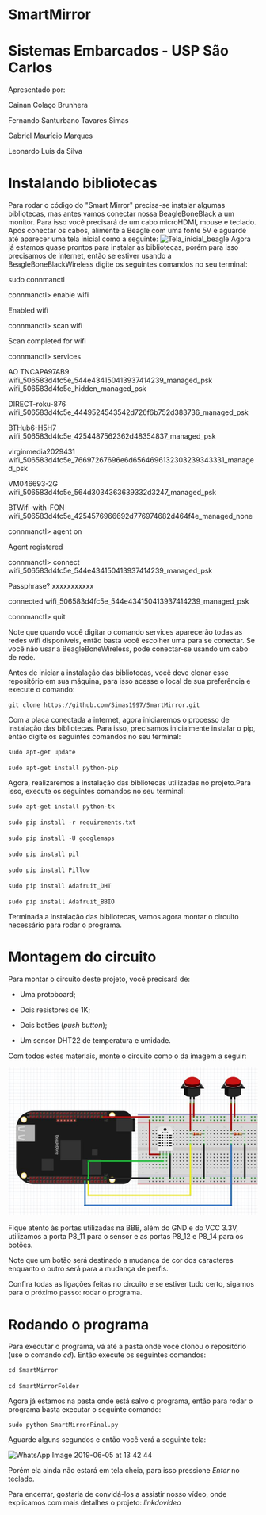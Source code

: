 # SmartMirror
# Sistemas Embarcados - USP São Carlos
Apresentado por:
  
  Cainan Colaço Brunhera
  
  Fernando Santurbano Tavares Simas
  
  Gabriel Maurício Marques
  
  Leonardo Luís da Silva
  
# Instalando bibliotecas
Para rodar o código do "Smart Mirror" precisa-se instalar algumas bibliotecas, mas antes vamos conectar nossa BeagleBoneBlack a um monitor. Para isso você precisará de um cabo microHDMI, mouse e teclado. Após conectar os cabos, alimente a Beagle com uma fonte 5V e aguarde até aparecer uma tela inicial como a seguinte:
![Tela_inicial_beagle](https://user-images.githubusercontent.com/48104891/58729763-a6fbf380-83c0-11e9-8746-653465f2bfa7.jpg)
Agora já estamos quase prontos para instalar as bibliotecas, porém para isso precisamos de internet, então se estiver usando a BeagleBoneBlackWireless digite os seguintes comandos no seu terminal:
  
  sudo connmanctl
  
  connmanctl> enable wifi
  
  Enabled wifi
  
  connmanctl> scan wifi
  
  Scan completed for wifi
  
  connmanctl> services
  
  AO TNCAPA97AB9 wifi_506583d4fc5e_544e434150413937414239_managed_psk
  wifi_506583d4fc5e_hidden_managed_psk
  
  DIRECT-roku-876 wifi_506583d4fc5e_4449524543542d726f6b752d383736_managed_psk
  
  BTHub6-H5H7 wifi_506583d4fc5e_4254487562362d48354837_managed_psk
  
  virginmedia2029431 wifi_506583d4fc5e_76697267696e6d6564696132303239343331_managed_psk
  
  VM046693-2G wifi_506583d4fc5e_564d3034363639332d3247_managed_psk
  
  BTWifi-with-FON wifi_506583d4fc5e_4254576966692d776974682d464f4e_managed_none
  
  connmanctl> agent on
  
  Agent registered
  
  connmanctl> connect wifi_506583d4fc5e_544e434150413937414239_managed_psk
  
  Passphrase? xxxxxxxxxxx
  
  connected wifi_506583d4fc5e_544e434150413937414239_managed_psk
  
  connmanctl> quit

Note que quando você digitar o comando services aparecerão todas as redes wifi disponíveis, então basta você escolher uma para se conectar. Se você não usar a BeagleBoneWireless, pode conectar-se usando um cabo de rede.

Antes de iniciar a instalação das bibliotecas, você deve clonar esse repositório em sua máquina, para isso acesse o local de sua preferência e execute o comando:

	git clone https://github.com/Simas1997/SmartMirror.git

Com a placa conectada a internet, agora iniciaremos o processo de instalação das bibliotecas. Para isso, precisamos inicialmente instalar o pip, então digite os seguintes comandos no seu terminal:

	sudo apt-get update

	sudo apt-get install python-pip
	
Agora, realizaremos a instalação das bibliotecas utilizadas no projeto.Para isso, execute os seguintes comandos no seu terminal:

	sudo apt-get install python-tk
	
	sudo pip install -r requirements.txt
	
	sudo pip install -U googlemaps
	
	sudo pip install pil
	
	sudo pip install Pillow
	
	sudo pip install Adafruit_DHT
	
	sudo pip install Adafruit_BBIO
	
Terminada a instalação das bibliotecas, vamos agora montar o circuito necessário para rodar o programa.

# Montagem do circuito

Para montar o circuito deste projeto, você precisará de:

* Uma protoboard;

* Dois resistores de 1K;

* Dois botões (*push button*);

* Um sensor DHT22 de temperatura e umidade.

Com todos estes materiais, monte o circuito como o da imagem a seguir:

![Circuito](https://github.com/Simas1997/SmartMirror/blob/master/Imagens/Circuito.JPG)

Fique atento às portas utilizadas na BBB, além do GND e do VCC 3.3V, utilizamos a porta P8_11 para o sensor e as portas P8_12 e P8_14 para os botões.

Note que um botão será destinado a mudança de cor dos caracteres enquanto o outro será para a mudança de perfis.

Confira todas as ligações feitas no circuito e se estiver tudo certo, sigamos para o próximo passo: rodar o programa.

# Rodando o programa

Para executar o programa, vá até a pasta onde você clonou o repositório (use o comando *cd*). Então execute os seguintes comandos:

	cd SmartMirror
	
	cd SmartMirrorFolder
	
Agora já estamos na pasta onde está salvo o programa, então para rodar o programa basta executar o seguinte comando:

	sudo python SmartMirrorFinal.py
	
Aguarde alguns segundos e então você verá a seguinte tela:

![WhatsApp Image 2019-06-05 at 13 42 44](https://user-images.githubusercontent.com/48104891/58976759-9a034980-879e-11e9-9ee2-644561c7756b.jpeg)

Porém ela ainda não estará em tela cheia, para isso pressione *Enter* no teclado.

Para encerrar, gostaria de convidá-los a assistir nosso vídeo, onde explicamos com mais detalhes o projeto: *linkdovídeo*

